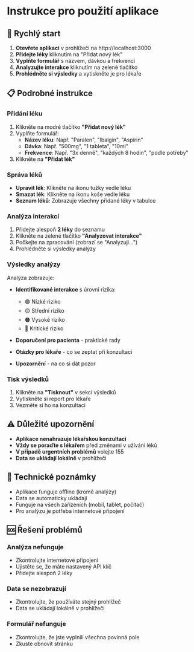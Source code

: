 # Instrukce pro použití aplikace

## 🚀 Rychlý start

1. **Otevřete aplikaci** v prohlížeči na http://localhost:3000
2. **Přidejte léky** kliknutím na "Přidat nový lék"
3. **Vyplňte formulář** s názvem, dávkou a frekvencí
4. **Analyzujte interakce** kliknutím na zelené tlačítko
5. **Prohlédněte si výsledky** a vytiskněte je pro lékaře

## 📋 Podrobné instrukce

### Přidání léku

1. Klikněte na modré tlačítko **"Přidat nový lék"**
2. Vyplňte formulář:
   - **Název léku**: Např. "Paralen", "Ibalgin", "Aspirin"
   - **Dávka**: Např. "500mg", "1 tableta", "10ml"
   - **Frekvence**: Např. "3x denně", "každých 8 hodin", "podle potřeby"
3. Klikněte na **"Přidat lék"**

### Správa léků

- **Upravit lék**: Klikněte na ikonu tužky vedle léku
- **Smazat lék**: Klikněte na ikonu koše vedle léku
- **Seznam léků**: Zobrazuje všechny přidané léky v tabulce

### Analýza interakcí

1. Přidejte alespoň **2 léky** do seznamu
2. Klikněte na zelené tlačítko **"Analyzovat interakce"**
3. Počkejte na zpracování (zobrazí se "Analyzuji...")
4. Prohlédněte si výsledky analýzy

### Výsledky analýzy

Analýza zobrazuje:

- **Identifikované interakce** s úrovní rizika:
  - 🟢 Nízké riziko
  - 🟡 Střední riziko  
  - 🟠 Vysoké riziko
  - 🔴 Kritické riziko

- **Doporučení pro pacienta** - praktické rady
- **Otázky pro lékaře** - co se zeptat při konzultaci
- **Upozornění** - na co si dát pozor

### Tisk výsledků

1. Klikněte na **"Tisknout"** v sekci výsledků
2. Vytiskněte si report pro lékaře
3. Vezměte si ho na konzultaci

## ⚠️ Důležité upozornění

- **Aplikace nenahrazuje lékařskou konzultaci**
- **Vždy se poraďte s lékařem** před změnami v užívání léků
- **V případě urgentních problémů** volejte 155
- **Data se ukládají lokálně** v prohlížeči

## 🔧 Technické poznámky

- Aplikace funguje offline (kromě analýzy)
- Data se automaticky ukládají
- Funguje na všech zařízeních (mobil, tablet, počítač)
- Pro analýzu je potřeba internetové připojení

## 🆘 Řešení problémů

### Analýza nefunguje
- Zkontrolujte internetové připojení
- Ujistěte se, že máte nastavený API klíč
- Přidejte alespoň 2 léky

### Data se nezobrazují
- Zkontrolujte, že používáte stejný prohlížeč
- Data se ukládají lokálně v prohlížeči

### Formulář nefunguje
- Zkontrolujte, že jste vyplnili všechna povinná pole
- Zkuste obnovit stránku 
